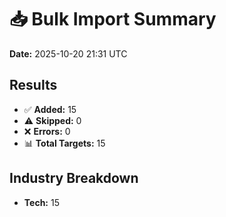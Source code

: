 # 📥 Bulk Import Summary

**Date:** 2025-10-20 21:31 UTC

## Results

- ✅ **Added:** 15
- ⚠️  **Skipped:** 0
- ❌ **Errors:** 0
- 📊 **Total Targets:** 15

## Industry Breakdown

- **Tech:** 15
